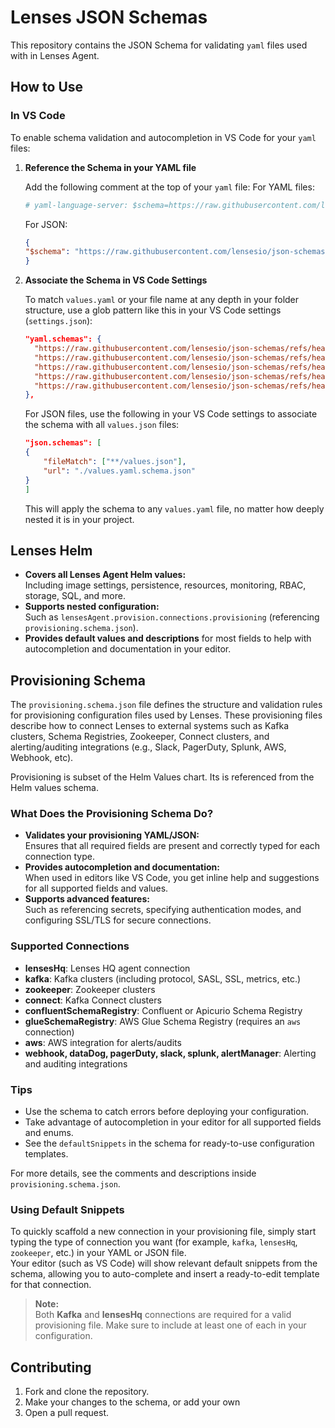 # Lenses JSON Schemas

This repository contains the JSON Schema for validating `yaml` files used with in Lenses Agent.

## How to Use

### In VS Code

To enable schema validation and autocompletion in VS Code for your `yaml` files:

1. **Reference the Schema in your YAML file**

   Add the following comment at the top of your `yaml` file:
   For YAML files:

    ```yaml
    # yaml-language-server: $schema=https://raw.githubusercontent.com/lensesio/json-schemas/refs/heads/main/agent/provisioning.schema.json
    ```

    For JSON:

    ```json
    {
    "$schema": "https://raw.githubusercontent.com/lensesio/json-schemas/refs/heads/main/agent/provisioning.schema.json"
    }
    ```

2. **Associate the Schema in VS Code Settings**

    To match `values.yaml` or your file name at any depth in your folder structure, use a glob pattern like this in your VS Code settings (`settings.json`):

    ```json
    "yaml.schemas": {
      "https://raw.githubusercontent.com/lensesio/json-schemas/refs/heads/main/iam/policy.schema.json": ["**/policy.{yaml,yml}", "**/iam/**/policy.{yaml,yml}"],
      "https://raw.githubusercontent.com/lensesio/json-schemas/refs/heads/main/iam/role.schema.json": ["**/role.{yaml,yml}", "**/iam/**/role.{yaml,yml}"],
      "https://raw.githubusercontent.com/lensesio/json-schemas/refs/heads/main/iam/group.schema.json": ["**/group.{yaml,yml}", "**/iam/**/group.{yaml,yml}"],
      "https://raw.githubusercontent.com/lensesio/json-schemas/refs/heads/main/iam/user.schema.json": ["**/user.{yaml,yml}", "**/iam/**/user.{yaml,yml}"],
      "https://raw.githubusercontent.com/lensesio/json-schemas/refs/heads/main/iam/service-account.schema.json": ["**/service-account.{yaml,yml}", "**/iam/**/service-account.{yaml,yml}"]
    },
    ```

    For JSON files, use the following in your VS Code settings to associate the schema with all `values.json` files:

    ```json
    "json.schemas": [
    {
        "fileMatch": ["**/values.json"],
        "url": "./values.yaml.schema.json"
    }
    ]
    ```

   This will apply the schema to any `values.yaml` file, no matter how deeply nested it is in your project.


## Lenses Helm

- **Covers all Lenses Agent Helm values:**  
  Including image settings, persistence, resources, monitoring, RBAC, storage, SQL, and more.
- **Supports nested configuration:**  
  Such as `lensesAgent.provision.connections.provisioning` (referencing `provisioning.schema.json`).
- **Provides default values and descriptions** for most fields to help with autocompletion and documentation in your editor.

## Provisioning Schema

The `provisioning.schema.json` file defines the structure and validation rules for provisioning configuration files used by Lenses. These provisioning files describe how to connect Lenses to external systems such as Kafka clusters, Schema Registries, Zookeeper, Connect clusters, and alerting/auditing integrations (e.g., Slack, PagerDuty, Splunk, AWS, Webhook, etc).

Provisioning is subset of the Helm Values chart. Its is referenced from the Helm values schema.

### What Does the Provisioning Schema Do?

- **Validates your provisioning YAML/JSON:**  
  Ensures that all required fields are present and correctly typed for each connection type.
- **Provides autocompletion and documentation:**  
  When used in editors like VS Code, you get inline help and suggestions for all supported fields and values.
- **Supports advanced features:**  
  Such as referencing secrets, specifying authentication modes, and configuring SSL/TLS for secure connections.

### Supported Connections

- **lensesHq**: Lenses HQ agent connection
- **kafka**: Kafka clusters (including protocol, SASL, SSL, metrics, etc.)
- **zookeeper**: Zookeeper clusters
- **connect**: Kafka Connect clusters
- **confluentSchemaRegistry**: Confluent or Apicurio Schema Registry
- **glueSchemaRegistry**: AWS Glue Schema Registry (requires an `aws` connection)
- **aws**: AWS integration for alerts/audits
- **webhook, dataDog, pagerDuty, slack, splunk, alertManager**: Alerting and auditing integrations

### Tips

- Use the schema to catch errors before deploying your configuration.
- Take advantage of autocompletion in your editor for all supported fields and enums.
- See the `defaultSnippets` in the schema for ready-to-use configuration templates.

For more details, see the comments and descriptions inside `provisioning.schema.json`.

### Using Default Snippets

To quickly scaffold a new connection in your provisioning file, simply start typing the type of connection you want (for example, `kafka`, `lensesHq`, `zookeeper`, etc.) in your YAML or JSON file.  
Your editor (such as VS Code) will show relevant default snippets from the schema, allowing you to auto-complete and insert a ready-to-edit template for that connection.

> **Note:**  
> Both **Kafka** and **lensesHq** connections are required for a valid provisioning file. Make sure to include at least one of each in your configuration.

## Contributing

1. Fork and clone the repository.
2. Make your changes to the schema, or add your own
3. Open a pull request.
